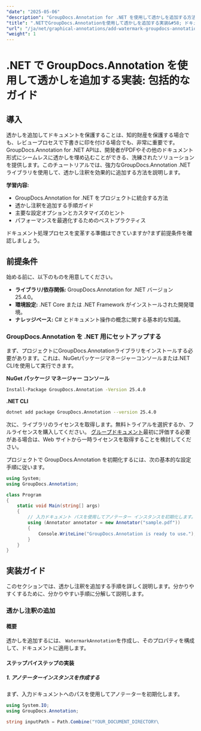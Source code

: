 ```yaml
---
"date": "2025-05-06"
"description": "GroupDocs.Annotation for .NET を使用して透かしを追加する方法を学びましょう。このガイドでは、セットアップ、ステップバイステップの実装、そしてドキュメントのセキュリティ保護とブランディングに関するベストプラクティスについて説明します。"
"title": ".NETでGroupDocs.Annotationを使用して透かしを追加する実装&#58; ドキュメントのセキュリティとブランディングのための包括的なガイド"
"url": "/ja/net/graphical-annotations/add-watermark-groupdocs-annotation-net-guide/"
"weight": 1
---
```


# .NET で GroupDocs.Annotation を使用して透かしを追加する実装: 包括的なガイド

## 導入

透かしを追加してドキュメントを保護することは、知的財産を保護する場合でも、レビュープロセスで下書きに印を付ける場合でも、非常に重要です。GroupDocs.Annotation for .NET APIは、開発者がPDFやその他のドキュメント形式にシームレスに透かしを埋め込むことができる、洗練されたソリューションを提供します。このチュートリアルでは、強力なGroupDocs.Annotation .NETライブラリを使用して、透かし注釈を効果的に追加する方法を説明します。

**学習内容:**
- GroupDocs.Annotation for .NET をプロジェクトに統合する方法
- 透かし注釈を追加する手順ガイド
- 主要な設定オプションとカスタマイズのヒント
- パフォーマンスを最適化するためのベストプラクティス

ドキュメント処理プロセスを変革する準備はできていますか?まず前提条件を確認しましょう。

## 前提条件

始める前に、以下のものを用意してください。
- **ライブラリ/依存関係:** GroupDocs.Annotation for .NET バージョン 25.4.0。
- **環境設定:** .NET Core または .NET Framework がインストールされた開発環境。
- **ナレッジベース:** C# とドキュメント操作の概念に関する基本的な知識。

### GroupDocs.Annotation を .NET 用にセットアップする

まず、プロジェクトにGroupDocs.Annotationライブラリをインストールする必要があります。これは、NuGetパッケージマネージャーコンソールまたは.NET CLIを使用して実行できます。

**NuGet パッケージ マネージャー コンソール**
```bash
Install-Package GroupDocs.Annotation -Version 25.4.0
```

**\.NET CLI**
```bash
dotnet add package GroupDocs.Annotation --version 25.4.0
```

次に、ライブラリのライセンスを取得します。無料トライアルを選択するか、フルライセンスを購入してください。 [グループドキュメント](https://purchase.groupdocs.com/buy)最初に評価する必要がある場合は、Web サイトから一時ライセンスを取得することを検討してください。

プロジェクトで GroupDocs.Annotation を初期化するには、次の基本的な設定手順に従います。

```csharp
using System;
using GroupDocs.Annotation;

class Program
{
    static void Main(string[] args)
    {
        // 入力ドキュメント パスを使用してアノテーター インスタンスを初期化します。
        using (Annotator annotator = new Annotator("sample.pdf"))
        {
            Console.WriteLine("GroupDocs.Annotation is ready to use.");
        }
    }
}
```

## 実装ガイド

このセクションでは、透かし注釈を追加する手順を詳しく説明します。分かりやすくするために、分かりやすい手順に分解して説明します。

### 透かし注釈の追加

#### 概要
透かしを追加するには、 `WatermarkAnnotation`を作成し、そのプロパティを構成して、ドキュメントに適用します。

#### ステップバイステップの実装

##### 1. アノテーターインスタンスを作成する
まず、入力ドキュメントへのパスを使用してアノテーターを初期化します。

```csharp
using System.IO;
using GroupDocs.Annotation;

string inputPath = Path.Combine("YOUR_DOCUMENT_DIRECTORY\